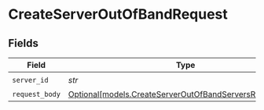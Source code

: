 # CreateServerOutOfBandRequest


## Fields

| Field                                                                                                            | Type                                                                                                             | Required                                                                                                         | Description                                                                                                      |
| ---------------------------------------------------------------------------------------------------------------- | ---------------------------------------------------------------------------------------------------------------- | ---------------------------------------------------------------------------------------------------------------- | ---------------------------------------------------------------------------------------------------------------- |
| `server_id`                                                                                                      | *str*                                                                                                            | :heavy_check_mark:                                                                                               | N/A                                                                                                              |
| `request_body`                                                                                                   | [Optional[models.CreateServerOutOfBandServersRequestBody]](../models/createserveroutofbandserversrequestbody.md) | :heavy_minus_sign:                                                                                               | N/A                                                                                                              |